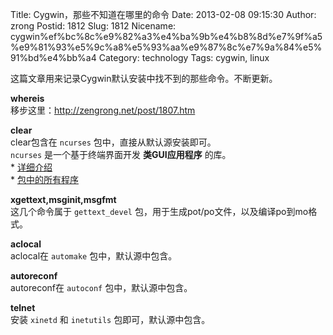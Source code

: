 Title: Cygwin，那些不知道在哪里的命令
Date: 2013-02-08 09:15:30
Author: zrong
Postid: 1812
Slug: 1812
Nicename: cygwin%ef%bc%8c%e9%82%a3%e4%ba%9b%e4%b8%8d%e7%9f%a5%e9%81%93%e5%9c%a8%e5%93%aa%e9%87%8c%e7%9a%84%e5%91%bd%e4%bb%a4
Category: technology
Tags: cygwin, linux

这篇文章用来记录Cygwin默认安装中找不到的那些命令。不断更新。

**whereis**  
移步这里：<http://zengrong.net/post/1807.htm>

**clear**  
clear包含在 `ncurses` 包中，直接从默认源安装即可。  
`ncurses` 是一个基于终端界面开发 **类GUI应用程序** 的库。  
\* [详细介绍](http://en.wikipedia.org/wiki/Ncurses#ncurses)  
\*
[包中的所有程序](http://cygwin.com/cgi-bin2/package-cat.cgi?file=ncurses%2Fncurses-5.7-18&grep=ncurses)

**xgettext,msginit,msgfmt**  
这几个命令属于 `gettext_devel`
包，用于生成pot/po文件，以及编译po到mo格式。

**aclocal**  
aclocal在 `automake` 包中，默认源中包含。

**autoreconf**  
autoreconf在 `autoconf` 包中，默认源中包含。

**telnet**  
安装 `xinetd` 和 `inetutils` 包即可，默认源中包含。

